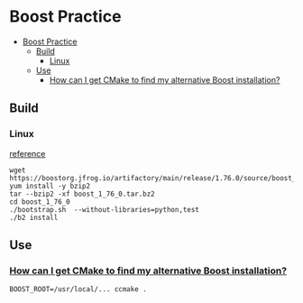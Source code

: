 # Boost Practice

- [Boost Practice](#boost-practice)
  - [Build](#build)
    - [Linux](#linux)
  - [Use](#use)
    - [How can I get CMake to find my alternative Boost installation?](#how-can-i-get-cmake-to-find-my-alternative-boost-installation)

## Build

### Linux

[reference](https://www.boost.org/doc/libs/1_76_0/more/getting_started/unix-variants.html) 

    wget https://boostorg.jfrog.io/artifactory/main/release/1.76.0/source/boost_1_76_0.tar.bz2
    yum install -y bzip2
    tar --bzip2 -xf boost_1_76_0.tar.bz2
    cd boost_1_76_0
    ./bootstrap.sh  --without-libraries=python,test
    ./b2 install

## Use

### [How can I get CMake to find my alternative Boost installation?](https://stackoverflow.com/questions/3016448/how-can-i-get-cmake-to-find-my-alternative-boost-installation)

    BOOST_ROOT=/usr/local/... ccmake .

